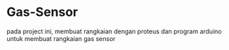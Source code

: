 # Gas-Sensor
pada project ini, membuat rangkaian dengan proteus dan program arduino untuk membuat rangkaian gas sensor
